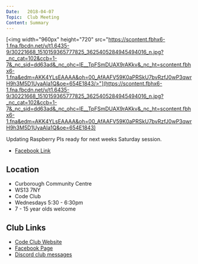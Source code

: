 ```yaml
---
Date:   2018-04-07
Topic:  Club Meeting
Content: Summary
---
```

[<img width="960px" height="720" src="https://scontent.fbhx6-1.fna.fbcdn.net/v/t1.6435-9/30221668_1510159365777825_3625405284945494016_n.jpg?_nc_cat=102&ccb=1-7&_nc_sid=dd63ad&_nc_ohc=lE__TpFSmDUAX9rAKkv&_nc_ht=scontent.fbhx6-1.fna&edm=AKK4YLsEAAAA&oh=00_AfAAFV59K0aPRSkU7bvRzfJ0wP3qwrH9h3M5D1UyaAIa1Q&oe=654E1843/>"](https://scontent.fbhx6-1.fna.fbcdn.net/v/t1.6435-9/30221668_1510159365777825_3625405284945494016_n.jpg?_nc_cat=102&ccb=1-7&_nc_sid=dd63ad&_nc_ohc=lE__TpFSmDUAX9rAKkv&_nc_ht=scontent.fbhx6-1.fna&edm=AKK4YLsEAAAA&oh=00_AfAAFV59K0aPRSkU7bvRzfJ0wP3qwrH9h3M5D1UyaAIa1Q&oe=654E1843)

Updating Raspberry PIs ready for next weeks Saturday session.

* [Facebook Link](https://www.facebook.com/1481985248595237/posts/1510159399111155/)

## Location

* Curborough Community Centre
* WS13 7NY
* Code Club
* Wednesdays 5:30 - 6:30pm
* 7 - 15 year olds welcome

## Club Links

* [Code Club Website](https://lichfield-code-club.github.io/)
* [Facebook Page](https://www.facebook.com/LichfieldCoders)
* [Discord club messages](https://discord.gg/szz6xGK)
